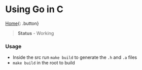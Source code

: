 # Using Go in C

[Home](../README.md){: .button}

> **Status** - Working

### Usage

- Inside the src run `make build` to generate the `.h` and `.a` files
- `make build` in the root to build
